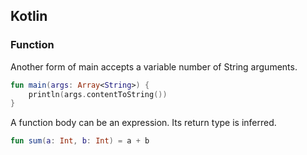 ## Kotlin

### Function
Another form of main accepts a variable number of String arguments.
```kotlin
fun main(args: Array<String>) {
    println(args.contentToString())
}
```

A function body can be an expression. Its return type is inferred.

```kotlin
fun sum(a: Int, b: Int) = a + b
```
